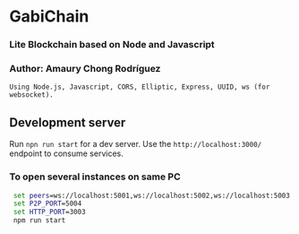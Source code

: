 # GabiChain
### Lite Blockchain based on Node and Javascript
### Author: Amaury Chong Rodríguez

    Using Node.js, Javascript, CORS, Elliptic, Express, UUID, ws (for websocket).

## Development server

Run `npn run start` for a dev server. Use the `http://localhost:3000/` endpoint to consume services.
### To open several instances on same PC
```cmd
 set peers=ws://localhost:5001,ws://localhost:5002,ws://localhost:5003
 set P2P_PORT=5004
 set HTTP_PORT=3003
 npm run start
```